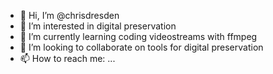 - 👋 Hi, I’m @chrisdresden
- 👀 I’m interested in digital preservation
- 🌱 I’m currently learning coding videostreams with ffmpeg 
- 💞️ I’m looking to collaborate on tools for digital preservation
- 📫 How to reach me: ...

<!---
chrisdresden/chrisdresden is a ✨ special ✨ repository because its `README.md` (this file) appears on your GitHub profile.
You can click the Preview link to take a look at your changes.
--->
